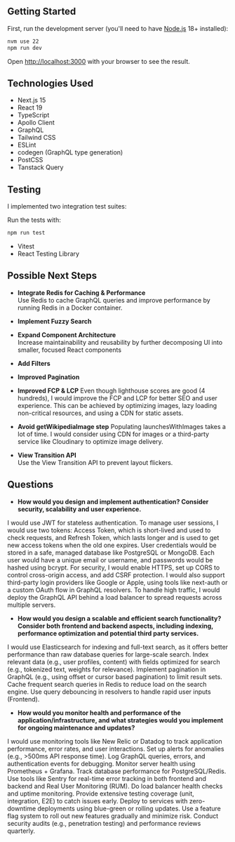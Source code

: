 ## Getting Started

First, run the development server (you'll need to have [Node.js](https://nodejs.org/) 18+ installed):

```bash
nvm use 22
npm run dev
```

Open [http://localhost:3000](http://localhost:3000) with your browser to see the result.

## Technologies Used

- Next.js 15
- React 19
- TypeScript
- Apollo Client
- GraphQL
- Tailwind CSS
- ESLint
- codegen (GraphQL type generation)
- PostCSS
- Tanstack Query

## Testing

I implemented two integration test suites:

Run the tests with:

```bash
npm run test
```

- Vitest
- React Testing Library

## Possible Next Steps

- **Integrate Redis for Caching & Performance**  
    Use Redis to cache GraphQL queries and improve performance by running Redis in a Docker container.

- **Implement Fuzzy Search**

- **Expand Component Architecture**  
  Increase maintainability and reusability by further decomposing UI into smaller, focused React components

- **Add Filters**

- **Improved Pagination**

- **Improved FCP & LCP**
Even though lighthouse scores are good (4 hundreds), I would improve the FCP and LCP for better SEO and user experience. This can be achieved by optimizing images, lazy loading non-critical resources, and using a CDN for static assets.

- **Avoid getWikipediaImage step**
Populating launchesWithImages takes a lot of time. I would consider using CDN for images or a third-party service like Cloudinary to optimize image delivery.

- **View Transition API**  
Use the View Transition API to prevent layout flickers.

## Questions

- **How would you design and implement authentication? Consider security, scalability and user experience.**

I would use JWT for stateless authentication. To manage user sessions, I would use two tokens: Access Token, which is short-lived and used to check requests, and Refresh Token, which lasts longer and is used to get new access tokens when the old one expires. User credentials would be stored in a safe, managed database like PostgreSQL or MongoDB. Each user would have a unique email or username, and passwords would be hashed using bcrypt. For security, I would enable HTTPS, set up CORS to control cross-origin access, and add CSRF protection. I would also support third-party login providers like Google or Apple, using tools like next-auth or a custom OAuth flow in GraphQL resolvers. To handle high traffic, I would deploy the GraphQL API behind a load balancer to spread requests across multiple servers.

- **How would you design a scalable and efficient search functionality? Consider both frontend and backend aspects, including indexing, performance optimization and potential third party services.**

I would use Elasticsearch for indexing and full-text search, as it offers better performance than raw database queries for large-scale search. Index relevant data (e.g., user profiles, content) with fields optimized for search (e.g., tokenized text, weights for relevance). Implement pagination in GraphQL (e.g., using offset or cursor based pagination) to limit result sets. Cache frequent search queries in Redis to reduce load on the search engine. Use query debouncing in resolvers to handle rapid user inputs (Frontend).

- **How would you monitor health and performance of the application/infrastructure, and what strategies would you implement for ongoing maintenance and updates?**

I would use monitoring tools like New Relic or Datadog to track application performance, error rates, and user interactions. Set up alerts for anomalies (e.g., >500ms API response time). Log GraphQL queries, errors, and authentication events for debugging. Monitor server health using Prometheus + Grafana. Track database performance for PostgreSQL/Redis. Use tools like Sentry for real-time error tracking in both frontend and backend and Real User Monitoring (RUM). Do load balancer health checks and uptime monitoring. Provide extensive testing coverage (unit, integration, E2E) to catch issues early. Deploy to services with zero-downtime deployments using blue-green or rolling updates. Use a feature flag system to roll out new features gradually and minimize risk. Conduct security audits (e.g., penetration testing) and performance reviews quarterly.
